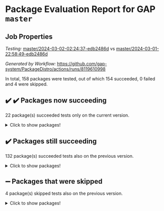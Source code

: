 # Package Evaluation Report for GAP `master`

## Job Properties

*Testing:* [master/2024-03-02-02:24:37-edb2486d](https://github.com/gap-system/PackageDistro/blob/data/reports/master/2024-03-02-02:24:37-edb2486d) vs [master/2024-03-01-22:58:49-edb2486d](https://github.com/gap-system/PackageDistro/blob/data/reports/master/2024-03-01-22:58:49-edb2486d)

*Generated by Workflow:* https://github.com/gap-system/PackageDistro/actions/runs/8119610998

In total, 158 packages were tested, out of which 154 succeeded, 0 failed and 4 were skipped.

## :heavy_check_mark: :heavy_check_mark: Packages now succeeding

22 package(s) succeeded tests only on the current version.
<details><summary>Click to show packages!</summary>

- atlasrep 2.1.8 [(success)](https://github.com/gap-system/PackageDistro/actions/runs/8119610998/job/22195825013) vs atlasrep 2.1.8 [(skipped)](https://github.com/gap-system/PackageDistro/actions/runs/8118046131/job/22191667206)
- cubefree 1.19 [(success)](https://github.com/gap-system/PackageDistro/actions/runs/8119610998/job/22195828804) vs cubefree 1.19 [(skipped)](https://github.com/gap-system/PackageDistro/actions/runs/8118046131/job/22191675475)
- deepthought 1.0.6 [(success)](https://github.com/gap-system/PackageDistro/actions/runs/8119610998/job/22195829253) vs deepthought 1.0.6 [(skipped)](https://github.com/gap-system/PackageDistro/actions/runs/8118046131/job/22191676334)
- gradedmodules 2024.01-01 [(success)](https://github.com/gap-system/PackageDistro/actions/runs/8119610998/job/22195832484) vs gradedmodules 2024.01-01 [(skipped)](https://github.com/gap-system/PackageDistro/actions/runs/8118046131/job/22191680047)
- laguna 3.9.6 [(success)](https://github.com/gap-system/PackageDistro/actions/runs/8119610998/job/22195835422) vs laguna 3.9.6 [(skipped)](https://github.com/gap-system/PackageDistro/actions/runs/8118046131/job/22191683744)
- matgrp 0.70 [(success)](https://github.com/gap-system/PackageDistro/actions/runs/8119610998/job/22195836448) vs matgrp 0.70 [(skipped)](https://github.com/gap-system/PackageDistro/actions/runs/8118046131/job/22191685549)
- polymaking 0.8.7 [(success)](https://github.com/gap-system/PackageDistro/actions/runs/8119610998/job/22195838269) vs polymaking 0.8.7 [(skipped)](https://github.com/gap-system/PackageDistro/actions/runs/8118046131/job/22191689031)
- profiling 2.5.4 [(success)](https://github.com/gap-system/PackageDistro/actions/runs/8119610998/job/22195838453) vs profiling 2.5.4 [(skipped)](https://github.com/gap-system/PackageDistro/actions/runs/8118046131/job/22191689415)
- quagroup 1.8.4 [(success)](https://github.com/gap-system/PackageDistro/actions/runs/8119610998/job/22195838779) vs quagroup 1.8.4 [(skipped)](https://github.com/gap-system/PackageDistro/actions/runs/8118046131/job/22191689904)
- repsn 3.1.2 [(success)](https://github.com/gap-system/PackageDistro/actions/runs/8119610998/job/22195839389) vs repsn 3.1.2 [(skipped)](https://github.com/gap-system/PackageDistro/actions/runs/8118046131/job/22191691197)
- sglppow 2.3 [(success)](https://github.com/gap-system/PackageDistro/actions/runs/8119610998/job/22195840045) vs sglppow 2.3 [(skipped)](https://github.com/gap-system/PackageDistro/actions/runs/8118046131/job/22191692313)
- sla 1.5.3 [(success)](https://github.com/gap-system/PackageDistro/actions/runs/8119610998/job/22195840817) vs sla 1.5.3 [(skipped)](https://github.com/gap-system/PackageDistro/actions/runs/8118046131/job/22191693280)
- smallgrp 1.5.3 [(success)](https://github.com/gap-system/PackageDistro/actions/runs/8119610998/job/22195840918) vs smallgrp 1.5.3 [(skipped)](https://github.com/gap-system/PackageDistro/actions/runs/8118046131/job/22191693508)
- smallsemi 0.6.13 [(success)](https://github.com/gap-system/PackageDistro/actions/runs/8119610998/job/22195841103) vs smallsemi 0.6.13 [(skipped)](https://github.com/gap-system/PackageDistro/actions/runs/8118046131/job/22191693703)
- sophus 1.27 [(success)](https://github.com/gap-system/PackageDistro/actions/runs/8119610998/job/22195841439) vs sophus 1.27 [(skipped)](https://github.com/gap-system/PackageDistro/actions/runs/8118046131/job/22191694082)
- toricvarieties 2022.07.13 [(success)](https://github.com/gap-system/PackageDistro/actions/runs/8119610998/job/22195842495) vs toricvarieties 2022.07.13 [(skipped)](https://github.com/gap-system/PackageDistro/actions/runs/8118046131/job/22191695643)
- typeset 1.2.2 [(success)](https://github.com/gap-system/PackageDistro/actions/runs/8119610998/job/22195842776) vs typeset 1.2.2 [(skipped)](https://github.com/gap-system/PackageDistro/actions/runs/8118046131/job/22191696040)
- ugaly 4.1.3 [(success)](https://github.com/gap-system/PackageDistro/actions/runs/8119610998/job/22195842920) vs ugaly 4.1.3 [(skipped)](https://github.com/gap-system/PackageDistro/actions/runs/8118046131/job/22191696246)
- utils 0.85 [(success)](https://github.com/gap-system/PackageDistro/actions/runs/8119610998/job/22195843320) vs utils 0.85 [(skipped)](https://github.com/gap-system/PackageDistro/actions/runs/8118046131/job/22191696767)
- walrus 0.9991 [(success)](https://github.com/gap-system/PackageDistro/actions/runs/8119610998/job/22195843582) vs walrus 0.9991 [(skipped)](https://github.com/gap-system/PackageDistro/actions/runs/8118046131/job/22191697503)
- xmodalg 1.23 [(success)](https://github.com/gap-system/PackageDistro/actions/runs/8119610998/job/22195844039) vs xmodalg 1.23 [(skipped)](https://github.com/gap-system/PackageDistro/actions/runs/8118046131/job/22191698073)
- yangbaxter 0.10.3 [(success)](https://github.com/gap-system/PackageDistro/actions/runs/8119610998/job/22195844202) vs yangbaxter 0.10.3 [(skipped)](https://github.com/gap-system/PackageDistro/actions/runs/8118046131/job/22191698260)
</details>

## :heavy_check_mark: Packages still succeeding

132 package(s) succeeded tests also on the previous version.
<details><summary>Click to show packages!</summary>

- 4ti2interface 2023.02-04 [(success)](https://github.com/gap-system/PackageDistro/actions/runs/8119610998/job/22195822941)
- ace 5.6.2 [(success)](https://github.com/gap-system/PackageDistro/actions/runs/8119610998/job/22195823083)
- aclib 1.3.2 [(success)](https://github.com/gap-system/PackageDistro/actions/runs/8119610998/job/22195823172)
- agt 0.3.1 [(success)](https://github.com/gap-system/PackageDistro/actions/runs/8119610998/job/22195823319)
- alnuth 3.2.1 [(success)](https://github.com/gap-system/PackageDistro/actions/runs/8119610998/job/22195823494)
- anupq 3.3.0 [(success)](https://github.com/gap-system/PackageDistro/actions/runs/8119610998/job/22195823646)
- autodoc 2023.06.19 [(success)](https://github.com/gap-system/PackageDistro/actions/runs/8119610998/job/22195825227)
- automata 1.15 [(success)](https://github.com/gap-system/PackageDistro/actions/runs/8119610998/job/22195825383)
- automgrp 1.3.2 [(success)](https://github.com/gap-system/PackageDistro/actions/runs/8119610998/job/22195826633)
- autpgrp 1.11 [(success)](https://github.com/gap-system/PackageDistro/actions/runs/8119610998/job/22195826883)
- cap 2024.02-05 [(success)](https://github.com/gap-system/PackageDistro/actions/runs/8119610998/job/22195826981)
- caratinterface 2.3.6 [(success)](https://github.com/gap-system/PackageDistro/actions/runs/8119610998/job/22195827112)
- cddinterface 2022.11.01 [(success)](https://github.com/gap-system/PackageDistro/actions/runs/8119610998/job/22195827244)
- circle 1.6.6 [(success)](https://github.com/gap-system/PackageDistro/actions/runs/8119610998/job/22195827340)
- classicpres 1.22 [(success)](https://github.com/gap-system/PackageDistro/actions/runs/8119610998/job/22195827455)
- cohomolo 1.6.11 [(success)](https://github.com/gap-system/PackageDistro/actions/runs/8119610998/job/22195827585)
- congruence 1.2.5 [(success)](https://github.com/gap-system/PackageDistro/actions/runs/8119610998/job/22195827782)
- corelg 1.56 [(success)](https://github.com/gap-system/PackageDistro/actions/runs/8119610998/job/22195827895)
- crime 1.6 [(success)](https://github.com/gap-system/PackageDistro/actions/runs/8119610998/job/22195828001)
- crisp 1.4.6 [(success)](https://github.com/gap-system/PackageDistro/actions/runs/8119610998/job/22195828132)
- crypting 0.10.4 [(success)](https://github.com/gap-system/PackageDistro/actions/runs/8119610998/job/22195828246)
- cryst 4.1.27 [(success)](https://github.com/gap-system/PackageDistro/actions/runs/8119610998/job/22195828387)
- crystcat 1.1.10 [(success)](https://github.com/gap-system/PackageDistro/actions/runs/8119610998/job/22195828521)
- ctbllib 1.3.7 [(success)](https://github.com/gap-system/PackageDistro/actions/runs/8119610998/job/22195828656)
- curlinterface 2.3.2 [(success)](https://github.com/gap-system/PackageDistro/actions/runs/8119610998/job/22195828908)
- cvec 2.8.1 [(success)](https://github.com/gap-system/PackageDistro/actions/runs/8119610998/job/22195829001)
- datastructures 0.3.0 [(success)](https://github.com/gap-system/PackageDistro/actions/runs/8119610998/job/22195829128)
- design 1.8 [(success)](https://github.com/gap-system/PackageDistro/actions/runs/8119610998/job/22195829353)
- difsets 2.3.1 [(success)](https://github.com/gap-system/PackageDistro/actions/runs/8119610998/job/22195829460)
- digraphs 1.7.1 [(success)](https://github.com/gap-system/PackageDistro/actions/runs/8119610998/job/22195829584)
- edim 1.3.8 [(success)](https://github.com/gap-system/PackageDistro/actions/runs/8119610998/job/22195829786)
- example 4.3.4 [(success)](https://github.com/gap-system/PackageDistro/actions/runs/8119610998/job/22195829950)
- examplesforhomalg 2023.10-01 [(success)](https://github.com/gap-system/PackageDistro/actions/runs/8119610998/job/22195830125)
- factint 1.6.3 [(success)](https://github.com/gap-system/PackageDistro/actions/runs/8119610998/job/22195830291)
- ferret 1.0.10 [(success)](https://github.com/gap-system/PackageDistro/actions/runs/8119610998/job/22195830410)
- fga 1.5.0 [(success)](https://github.com/gap-system/PackageDistro/actions/runs/8119610998/job/22195830529)
- fining 1.5.6 [(success)](https://github.com/gap-system/PackageDistro/actions/runs/8119610998/job/22195830636)
- float 1.0.4 [(success)](https://github.com/gap-system/PackageDistro/actions/runs/8119610998/job/22195830742)
- format 1.4.4 [(success)](https://github.com/gap-system/PackageDistro/actions/runs/8119610998/job/22195830840)
- forms 1.2.9 [(success)](https://github.com/gap-system/PackageDistro/actions/runs/8119610998/job/22195830942)
- fplsa 1.2.6 [(success)](https://github.com/gap-system/PackageDistro/actions/runs/8119610998/job/22195831063)
- fr 2.4.13 [(success)](https://github.com/gap-system/PackageDistro/actions/runs/8119610998/job/22195831174)
- francy 2.0.3 [(success)](https://github.com/gap-system/PackageDistro/actions/runs/8119610998/job/22195831298)
- fwtree 1.3 [(success)](https://github.com/gap-system/PackageDistro/actions/runs/8119610998/job/22195831506)
- gapdoc 1.6.7 [(success)](https://github.com/gap-system/PackageDistro/actions/runs/8119610998/job/22195831697)
- gauss 2023.02-04 [(success)](https://github.com/gap-system/PackageDistro/actions/runs/8119610998/job/22195831829)
- gaussforhomalg 2023.11-01 [(success)](https://github.com/gap-system/PackageDistro/actions/runs/8119610998/job/22195831997)
- gbnp 1.0.5 [(success)](https://github.com/gap-system/PackageDistro/actions/runs/8119610998/job/22195832111)
- generalizedmorphismsforcap 2024.01-01 [(success)](https://github.com/gap-system/PackageDistro/actions/runs/8119610998/job/22195832236)
- genss 1.6.8 [(success)](https://github.com/gap-system/PackageDistro/actions/runs/8119610998/job/22195832365)
- gradedringforhomalg 2023.08-01 [(success)](https://github.com/gap-system/PackageDistro/actions/runs/8119610998/job/22195832621)
- grape 4.9.0 [(success)](https://github.com/gap-system/PackageDistro/actions/runs/8119610998/job/22195832765)
- groupoids 1.74 [(success)](https://github.com/gap-system/PackageDistro/actions/runs/8119610998/job/22195832915)
- grpconst 2.6.5 [(success)](https://github.com/gap-system/PackageDistro/actions/runs/8119610998/job/22195833037)
- guarana 0.96.3 [(success)](https://github.com/gap-system/PackageDistro/actions/runs/8119610998/job/22195833183)
- guava 3.18 [(success)](https://github.com/gap-system/PackageDistro/actions/runs/8119610998/job/22195833314)
- hap 1.62 [(success)](https://github.com/gap-system/PackageDistro/actions/runs/8119610998/job/22195833422)
- hapcryst 0.1.15 [(success)](https://github.com/gap-system/PackageDistro/actions/runs/8119610998/job/22195833568)
- hecke 1.5.3 [(success)](https://github.com/gap-system/PackageDistro/actions/runs/8119610998/job/22195833699)
- help 3.5 [(success)](https://github.com/gap-system/PackageDistro/actions/runs/8119610998/job/22195833835)
- homalg 2024.01-01 [(success)](https://github.com/gap-system/PackageDistro/actions/runs/8119610998/job/22195833937)
- homalgtocas 2023.11-01 [(success)](https://github.com/gap-system/PackageDistro/actions/runs/8119610998/job/22195834015)
- idrel 2.46 [(success)](https://github.com/gap-system/PackageDistro/actions/runs/8119610998/job/22195834123)
- images 1.3.2 [(success)](https://github.com/gap-system/PackageDistro/actions/runs/8119610998/job/22195834220)
- intpic 0.3.0 [(success)](https://github.com/gap-system/PackageDistro/actions/runs/8119610998/job/22195834368)
- io 4.8.2 [(success)](https://github.com/gap-system/PackageDistro/actions/runs/8119610998/job/22195834488)
- io_forhomalg 2023.02-04 [(success)](https://github.com/gap-system/PackageDistro/actions/runs/8119610998/job/22195834611)
- irredsol 1.4.4 [(success)](https://github.com/gap-system/PackageDistro/actions/runs/8119610998/job/22195834750)
- json 2.2.0 [(success)](https://github.com/gap-system/PackageDistro/actions/runs/8119610998/job/22195834913)
- jupyterkernel 1.5.0 [(success)](https://github.com/gap-system/PackageDistro/actions/runs/8119610998/job/22195835040)
- jupyterviz 1.5.6 [(success)](https://github.com/gap-system/PackageDistro/actions/runs/8119610998/job/22195835136)
- kan 1.37 [(success)](https://github.com/gap-system/PackageDistro/actions/runs/8119610998/job/22195835249)
- kbmag 1.5.11 [(success)](https://github.com/gap-system/PackageDistro/actions/runs/8119610998/job/22195835352)
- liealgdb 2.2.1 [(success)](https://github.com/gap-system/PackageDistro/actions/runs/8119610998/job/22195835507)
- liepring 2.8 [(success)](https://github.com/gap-system/PackageDistro/actions/runs/8119610998/job/22195835607)
- liering 2.4.2 [(success)](https://github.com/gap-system/PackageDistro/actions/runs/8119610998/job/22195835714)
- linearalgebraforcap 2024.02-02 [(success)](https://github.com/gap-system/PackageDistro/actions/runs/8119610998/job/22195835846)
- localizeringforhomalg 2023.10-01 [(success)](https://github.com/gap-system/PackageDistro/actions/runs/8119610998/job/22195835938)
- loops 3.4.3 [(success)](https://github.com/gap-system/PackageDistro/actions/runs/8119610998/job/22195836058)
- lpres 1.0.3 [(success)](https://github.com/gap-system/PackageDistro/actions/runs/8119610998/job/22195836158)
- majoranaalgebras 1.5.1 [(success)](https://github.com/gap-system/PackageDistro/actions/runs/8119610998/job/22195836264)
- mapclass 1.4.6 [(success)](https://github.com/gap-system/PackageDistro/actions/runs/8119610998/job/22195836348)
- matricesforhomalg 2024.02-01 [(success)](https://github.com/gap-system/PackageDistro/actions/runs/8119610998/job/22195836530)
- modisom 2.5.4 [(success)](https://github.com/gap-system/PackageDistro/actions/runs/8119610998/job/22195836673)
- modulepresentationsforcap 2024.01-04 [(success)](https://github.com/gap-system/PackageDistro/actions/runs/8119610998/job/22195836834)
- modules 2024.01-01 [(success)](https://github.com/gap-system/PackageDistro/actions/runs/8119610998/job/22195836944)
- monoidalcategories 2024.02-04 [(success)](https://github.com/gap-system/PackageDistro/actions/runs/8119610998/job/22195837084)
- nconvex 2022.09-01 [(success)](https://github.com/gap-system/PackageDistro/actions/runs/8119610998/job/22195837210)
- nilmat 1.4.2 [(success)](https://github.com/gap-system/PackageDistro/actions/runs/8119610998/job/22195837279)
- nock 1.5 [(success)](https://github.com/gap-system/PackageDistro/actions/runs/8119610998/job/22195837351)
- normalizinterface 1.3.6 [(success)](https://github.com/gap-system/PackageDistro/actions/runs/8119610998/job/22195837434)
- nq 2.5.11 [(success)](https://github.com/gap-system/PackageDistro/actions/runs/8119610998/job/22195837525)
- numericalsgps 1.3.1 [(success)](https://github.com/gap-system/PackageDistro/actions/runs/8119610998/job/22195837614)
- openmath 11.5.3 [(success)](https://github.com/gap-system/PackageDistro/actions/runs/8119610998/job/22195837715)
- orb 4.9.0 [(success)](https://github.com/gap-system/PackageDistro/actions/runs/8119610998/job/22195837793)
- packagemanager 1.4.3 [(success)](https://github.com/gap-system/PackageDistro/actions/runs/8119610998/job/22195837870)
- patternclass 2.4.3 [(success)](https://github.com/gap-system/PackageDistro/actions/runs/8119610998/job/22195837965)
- permut 2.0.5 [(success)](https://github.com/gap-system/PackageDistro/actions/runs/8119610998/job/22195838070)
- polenta 1.3.10 [(success)](https://github.com/gap-system/PackageDistro/actions/runs/8119610998/job/22195838182)
- primgrp 3.4.4 [(success)](https://github.com/gap-system/PackageDistro/actions/runs/8119610998/job/22195838368)
- qdistrnd 0.9.4 [(success)](https://github.com/gap-system/PackageDistro/actions/runs/8119610998/job/22195838551)
- qpa 1.35 [(success)](https://github.com/gap-system/PackageDistro/actions/runs/8119610998/job/22195838647)
- radiroot 2.9 [(success)](https://github.com/gap-system/PackageDistro/actions/runs/8119610998/job/22195838855)
- rcwa 4.7.1 [(success)](https://github.com/gap-system/PackageDistro/actions/runs/8119610998/job/22195838965)
- rds 1.8 [(success)](https://github.com/gap-system/PackageDistro/actions/runs/8119610998/job/22195839063)
- recog 1.4.2 [(success)](https://github.com/gap-system/PackageDistro/actions/runs/8119610998/job/22195839163)
- repndecomp 1.3.0 [(success)](https://github.com/gap-system/PackageDistro/actions/runs/8119610998/job/22195839269)
- resclasses 4.7.3 [(success)](https://github.com/gap-system/PackageDistro/actions/runs/8119610998/job/22195839500)
- ringsforhomalg 2023.11-02 [(success)](https://github.com/gap-system/PackageDistro/actions/runs/8119610998/job/22195839618)
- sco 2023.08-01 [(success)](https://github.com/gap-system/PackageDistro/actions/runs/8119610998/job/22195839707)
- scscp 2.4.2 [(success)](https://github.com/gap-system/PackageDistro/actions/runs/8119610998/job/22195839796)
- semigroups 5.3.6 [(success)](https://github.com/gap-system/PackageDistro/actions/runs/8119610998/job/22195839919)
- sgpviz 0.999.5 [(success)](https://github.com/gap-system/PackageDistro/actions/runs/8119610998/job/22195840273)
- simpcomp 2.1.14 [(success)](https://github.com/gap-system/PackageDistro/actions/runs/8119610998/job/22195840504)
- singular 2023.02.09 [(success)](https://github.com/gap-system/PackageDistro/actions/runs/8119610998/job/22195840590)
- sl2reps 1.1 [(success)](https://github.com/gap-system/PackageDistro/actions/runs/8119610998/job/22195840709)
- sonata 2.9.6 [(success)](https://github.com/gap-system/PackageDistro/actions/runs/8119610998/job/22195841296)
- sotgrps 1.2 [(success)](https://github.com/gap-system/PackageDistro/actions/runs/8119610998/job/22195841560)
- spinsym 1.5.2 [(success)](https://github.com/gap-system/PackageDistro/actions/runs/8119610998/job/22195841667)
- standardff 1.0 [(success)](https://github.com/gap-system/PackageDistro/actions/runs/8119610998/job/22195841792)
- symbcompcc 1.3.2 [(success)](https://github.com/gap-system/PackageDistro/actions/runs/8119610998/job/22195841906)
- thelma 1.3 [(success)](https://github.com/gap-system/PackageDistro/actions/runs/8119610998/job/22195842017)
- tomlib 1.2.11 [(success)](https://github.com/gap-system/PackageDistro/actions/runs/8119610998/job/22195842126)
- toolsforhomalg 2023.11-01 [(success)](https://github.com/gap-system/PackageDistro/actions/runs/8119610998/job/22195842251)
- toric 1.9.5 [(success)](https://github.com/gap-system/PackageDistro/actions/runs/8119610998/job/22195842375)
- transgrp 3.6.5 [(success)](https://github.com/gap-system/PackageDistro/actions/runs/8119610998/job/22195842637)
- unipot 1.5 [(success)](https://github.com/gap-system/PackageDistro/actions/runs/8119610998/job/22195843043)
- unitlib 4.2.0 [(success)](https://github.com/gap-system/PackageDistro/actions/runs/8119610998/job/22195843183)
- uuid 0.7 [(success)](https://github.com/gap-system/PackageDistro/actions/runs/8119610998/job/22195843437)
- wedderga 4.10.5 [(success)](https://github.com/gap-system/PackageDistro/actions/runs/8119610998/job/22195843705)
- xmod 2.92 [(success)](https://github.com/gap-system/PackageDistro/actions/runs/8119610998/job/22195843900)
- zeromqinterface 0.14 [(success)](https://github.com/gap-system/PackageDistro/actions/runs/8119610998/job/22195844339)
</details>

## :heavy_minus_sign: Packages that were skipped

4 package(s) skipped tests also on the previous version.
<details><summary>Click to show packages!</summary>

- browse 1.8.21 [(skipped)](https://github.com/gap-system/PackageDistro/actions/runs/8119610998/job/22195701594)
- itc 1.5.1 [(skipped)](https://github.com/gap-system/PackageDistro/actions/runs/8119610998/job/22195701594)
- polycyclic 2.16 [(skipped)](https://github.com/gap-system/PackageDistro/actions/runs/8119610998/job/22195701594)
- xgap 4.32 [(skipped)](https://github.com/gap-system/PackageDistro/actions/runs/8119610998/job/22195701594)
</details>

